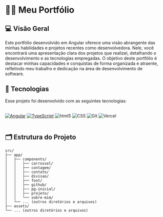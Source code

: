 # 👩🏻 Meu Portfólio

## 💻 Visão Geral
Este portfólio desenvolvido em Angular oferece uma visão abrangente das minhas habilidades e projetos recentes como desenvolvedora. Nele, você encontrará uma apresentação clara dos projetos que realizei, detalhando o desenvolvimento e as tecnologias empregadas. O objetivo deste portfólio é destacar minhas capacidades e conquistas de forma organizada e atraente, refletindo meu trabalho e dedicação na área de desenvolvimento de software.

## 🚀 Tecnologias
Esse projeto foi desenvolvido com as seguintes tecnologias:

<div style="diplay: inline_block"><br/>
<a href="#"><img align="center" alt="Angular" src="https://img.shields.io/badge/Angular-DD0031?style=for-the-badge&logo=angular&logoColor=white"/></a>
<a href="#"><img align="center" alt="TypeScript" src="https://img.shields.io/badge/TypeScript-007ACC?style=for-the-badge&logo=typescript&logoColor=white"/></a>
<img align="center" alt="html5" src="https://img.shields.io/badge/HTML5-E34F26?style=for-the-badge&logo=html5&logoColor=white" />
<img align="center" alt="CSS" src="https://img.shields.io/badge/CSS3-1572B6?style=for-the-badge&logo=css3&logoColor=white" />
<img align="center" alt="Git" src="https://img.shields.io/badge/git-%23F05033.svg?style=for-the-badge&logo=git&logoColor=white"/>
<img align="center" alt="Vercel" src="https://img.shields.io/badge/vercel-%23000000.svg?style=for-the-badge&logo=vercel&logoColor=white"/>

</div><br/>

## 🗂️ Estrutura do Projeto
```
src/
├── app/
│   ├── components/
│   │   ├── carrossel/
│   │   ├── contagem/
│   │   ├── contato/
│   │   ├── divisao/
│   │   ├── foot/
│   │   ├── github/
│   │   ├── pg-inicial/
│   │   ├── projeto/
│   │   └── sobre-mim/
│   └── ... (outros diretórios e arquivos)
├── assets/
└── ... (outros diretórios e arquivos)
```

